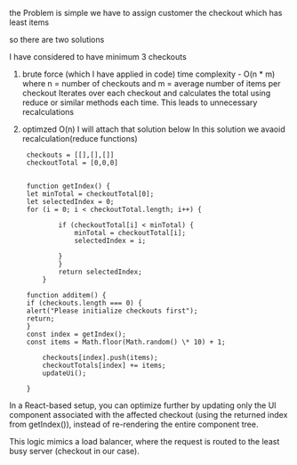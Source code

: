 the Problem is simple we have to assign customer the checkout which has least items

so there are two solutions

I have considered to have minimum 3 checkouts

1. brute force (which I have applied in code)
   time complexity - O(n * m) where n = number of checkouts and m = average number of items per checkout
    Iterates over each checkout and calculates the total using reduce or similar methods each time. This leads to unnecessary recalculations

    
2. optimzed O(n)
   I will attach that solution below
   In this solution we avaoid recalculation(reduce functions)

        checkouts = [[],[],[]]
        checkoutTotal = [0,0,0]


        function getIndex() {
        let minTotal = checkoutTotal[0];
        let selectedIndex = 0;
        for (i = 0; i < checkoutTotal.length; i++) {

                if (checkoutTotal[i] < minTotal) {
                    minTotal = checkoutTotal[i];
                    selectedIndex = i;

                }
                }
                return selectedIndex;
            }

        function additem() {
        if (checkouts.length === 0) {
        alert("Please initialize checkouts first");
        return;
        }
        const index = getIndex();
        const items = Math.floor(Math.random() \* 10) + 1;

            checkouts[index].push(items);
            checkoutTotals[index] += items;
            updateUi();

        }

In a React-based setup, you can optimize further by updating only the UI component associated with the affected checkout (using the returned index from getIndex()), instead of re-rendering the entire component tree.

This logic mimics a load balancer, where the request is routed to the least busy server (checkout in our case).